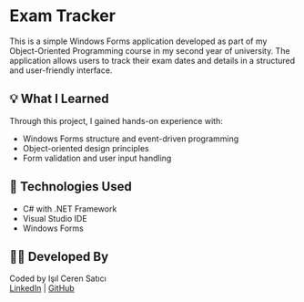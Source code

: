 # Exam Tracker

This is a simple Windows Forms application developed as part of my Object-Oriented Programming course in my second year of university. The application allows users to track their exam dates and details in a structured and user-friendly interface.

## 💡 What I Learned
Through this project, I gained hands-on experience with:
- Windows Forms structure and event-driven programming
- Object-oriented design principles
- Form validation and user input handling

## 🚀 Technologies Used
- C# with .NET Framework
- Visual Studio IDE
- Windows Forms

## 👩‍💻 Developed By
Coded by Işıl Ceren Satıcı  
[LinkedIn](https://www.linkedin.com/in/isil-ceren-satici) | [GitHub](https://github.com/isilcerensatici)
